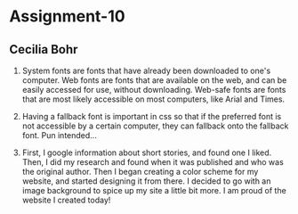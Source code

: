 # Assignment-10
## Cecilia Bohr

1. System fonts are fonts that have already been downloaded to one's computer.
Web fonts are fonts that are available on the web, and can be easily accessed for
use, without downloading. Web-safe fonts are fonts that are most likely accessible on
most computers, like Arial and Times.

2. Having a fallback font is important in css so that if the preferred font is not
accessible by a certain computer, they can fallback onto the fallback font. Pun intended...

3. First, I google information about short stories, and found one I liked. Then, I
did my research and found when it was published and who was the original author. Then I
began creating a color scheme for my website, and started designing it from there. I
decided to go with an image background to spice up my site a little bit more. I am
proud of the website I created today!
